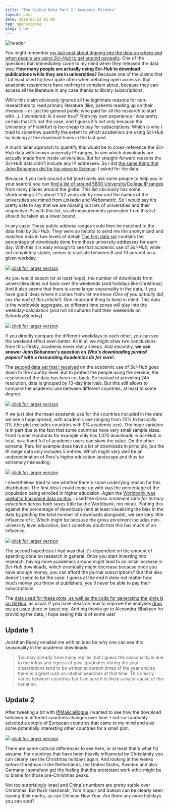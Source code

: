 ```yaml
---
title: "The SciHub Data Part 2: Academic Pirates"
layout: post
date: 2016-05-23 01:00
tag: openscience
blog: true
---
```

![header](/assets/images/scihub2-header.png)

You might remember [my last post about digging into the data on where and when people are using *Sci-Hub* to get around paywalls](/analyzing-scihub-data/). One of the questions that immediately came to my mind when they released the data was: **How many people are actually using *Sci-Hub* to download publications while they are in universities?** Because one of the claims that I (at least used to) hear quite often when debating open access is that academic researchers have nothing to complain about, because they can access all the literature in any case thanks to library subscriptions.

While this claim obviously ignores all the legitimate reasons for non-researchers to read primary literature (like, patients reading up on their illnesses – or just the general public who paid for all the research to start with…), I wondered: Is it even true? From my own experience I was pretty certain that it's not the case, and I guess it's not only because the University of Frankfurt is too cheap to pay for subscriptions. Which is why I tried to somehow quantify the extent to which academics are using *Sci-Hub* by looking at the download times in the last post.

A much nicer approach to quantify this would be to cross-reference the *Sci-Hub* data with known university IP-ranges, to see which downloads are actually made from inside universities. But for straight-forward reasons the *Sci-Hub* data didn't include any IP addresses. So I did [the same thing that John Bohannon did for his piece in Science](http://www.sciencemag.org/news/2016/04/whos-downloading-pirated-papers-everyone): I asked for the data.

Because if you look around a bit (and nicely ask some people to help you in your search) you can [find a list of around 5800 University/College IP ranges](https://bitbucket.org/pieralexandre/world-university-ip/wiki/Home) from many places around the globe. This list obviously has some shortcomings: It's about 1 1/2 years old by now and the names of the universities are mined from *LinkedIn* and *Webometric*. So I would say it's pretty safe to say that we are missing out lots of universities and their respective IPs with this list, so all measurements generated from this list should be taken as a lower bound.

In any case: These public address ranges could then be matched to the data held by *Sci-Hub*. They were so helpful to send me the anonymized and matched data in two levels of detail: [The first data set](https://github.com/gedankenstuecke/scihub_analysis/blob/master/uni-stats-date.tab) contains the percentage of downloads done from those university addresses for each day. With this it is easy enough to see that academic use of *Sci-Hub*, while not completely stable, seems to oscillate between 8 and 10 percent on a given workday.

[![](/assets/images/university_downloads_vs_time-thumb.png)](/assets/images/university_downloads_vs_time.png)
[click for larger version](/assets/images/university_downloads_vs_time.png)

As you would expect (or at least hope), the number of downloads from universities does cut back over the weekends (and holidays like Christmas). And it also seems that there is some larger seasonality in the data, if you have good ideas where it comes from: let me know *(One of you actually did, see the end of this article!)*. One important thing to keep in mind: This data is the worldwide aggregate, so different time zones will play into the weekday-calculation (and not all cultures hold their weekends on Saturday/Sunday).

[![](/assets/images/university_downloads_per_weekday-thumb.png)](/assets/images/university_downloads_per_weekday.png)
[click for larger version](/assets/images/university_downloads_per_weekday.png)

If you directly compare the different weekdays to each other, you can see the weekend effect even better. All in all we might draw two conclusions from this: Firstly, academia never really sleeps. And secondly, **we can answer John Bohannon's question on *Who's downloading pirated papers?* with a resounding *Academics do for sure!*.**

The [second data set that I received](https://github.com/gedankenstuecke/scihub_analysis/blob/master/uni-stats-country.tab) on the academic use of *Sci-Hub* goes down to the country level. But to protect the people using the service, the resolution of the data has been cut back. So instead of providing 24h resolution, data is grouped by 10-day intervals. But this still allows to compare the academic use between different countries, at least to some degree.

[![](/assets/images/university_downloads_ranking-thumb.png)](/assets/images/university_downloads_ranking.png)
[click for larger version](/assets/images/university_downloads_ranking.png)

If we just plot the mean academic use for the countries included in the data we see a huge spread, with academic use ranging from 70% to basically 0% (the plot excludes countries with 0% academic use). The huge variation is in part due to the fact that some countries have very small sample sizes. Front runner Honduras for example only has 1,070 downloads in *Sci-Hub* in total, so a hand full of academic users can skew the value. On the other extreme, Peru for example does have a lot of downloads in principle, but the IP range data only includes 5 entries. Which might very well be an underestimation of Peru's higher education landscape and thus be extremely misleading.

[![](/assets/images/university_downloads_per_enrolment-thumb.png)](/assets/images/university_downloads_per_enrolment.png)
[click for larger version](/assets/images/university_downloads_per_enrolment.png)

I nevertheless tried to see whether there's some underlying reason for this distribution. The first idea I could come up with was the percentage of the population being enrolled in higher education. Again the [Worldbank was useful to find some data on this](http://databank.worldbank.org/data/home.aspx). I used the *Gross enrolment ratio for tertiary education across both sexes* (title by the Worldbank, not mine). Plotting this against the percentage of downloads (and at least visualizing the bias in the data by plotting the total number of downloads alongside), we see very little influence of it. Which might be because the gross enrolment includes non-university level education, but I somehow doubt that this has much of an influence.   

[![](/assets/images/university_downloads_per_researchspending-thumb.png)](/assets/images/university_downloads_per_researchspending.png)
[click for larger version](/assets/images/university_downloads_per_researchspending.png)

The second hypothesis I had was that it's dependent on the amount of spending done on research in general: Once you start investing into research, having more academics around might lead to an initial increase in *Sci-Hub* downloads, which eventually might decrease because once you have enough money, you can afford the journal subscriptions? But that also doesn't seem to be the case. I guess at the end it does not matter how much money you throw at publishers, you'll never be able to pay their subscriptions.

The [data used for these plots, as well as the code for generating the plots is on GitHub](https://github.com/gedankenstuecke/scihub_analysis), as usual. If you have ideas on how to improve the analyses [drop me an issue there](https://github.com/gedankenstuecke/scihub_analysis/issues) or [tweet me](https://twitter.com/gedankenstuecke). And big thanks go to Alexandra Elbakyan for providing the data, I hope seeing this is of some use!

## Update 1

Jonathan Ready emailed me with an idea for why one can see this seasonality in the academic downloads:

> You may already have many replies, but I guess the seasonality is due to the influx and egress of post-graduates during the year - dissertations tend to be written at certain times of the year and so there is a great rush on citation searches at that time. This clearly varies between countries but I am sure it is likely a major cause of this variation.

## Update 2
After tweeting a bit with [@MaliciaRogue](https://twitter.com/MaliciaRogue) I wanted to see how the download behavior in different countries changes over time. I not-so-randomly selected a couple of European countries that came to my mind and also some potentially interesting other countries for a small plot.

[![](/assets/images/university_downloads_country_per_time-thumb.png)](/assets/images/university_downloads_country_per_time.png)
[click for larger version](/assets/images/university_downloads_country_per_time.png)

There are some cultural differences to see here, or at least that's what I'd assume. For countries that have been heavily influenced by Christianity you can clearly see the Christmas holidays again. And looking at the weeks before Christmas in the Netherlands, the United States, Sweden and also Germany I somehow get the feeling that the protestant work ethic might be to blame for those pre-Christmas peaks.

Not too surprisingly Israel and China's numbers are pretty stable over Christmas. But Rosh Hashanah, Yom Kippur and Sukkot can be clearly seen leaving their marks, as can Chinese New Year. Are there any more holidays you can spot? 

